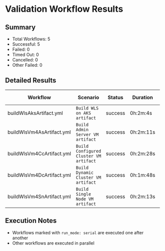 # Validation Workflow Results

## Summary
- Total Workflows: 5
- Successful: 5
- Failed: 0
- Timed Out: 0
- Cancelled: 0
- Other Failed: 0

## Detailed Results

| Workflow | Scenario | Status | Duration | Run URL |
|----------|----------|---------|-----------|----------|
| buildWlsAksArtifact.yml | `Build WLS on AKS artifact` | success | 0h:2m:4s | [View Run](https://github.com/oracle/weblogic-azure/actions/runs/17964575253) |
| buildWlsVm4AsArtifact.yml | `Build Admin Server VM artifact` | success | 0h:2m:11s | [View Run](https://github.com/oracle/weblogic-azure/actions/runs/17964576799) |
| buildWlsVm4CcArtifact.yml | `Build Configured Cluster VM artifact` | success | 0h:2m:28s | [View Run](https://github.com/oracle/weblogic-azure/actions/runs/17964578713) |
| buildWlsVm4DcArtifact.yml | `Build Dynamic Cluster VM artifact` | success | 0h:1m:48s | [View Run](https://github.com/oracle/weblogic-azure/actions/runs/17964580511) |
| buildWlsVm4SnArtifact.yml | `Build Single Node VM artifact` | success | 0h:2m:13s | [View Run](https://github.com/oracle/weblogic-azure/actions/runs/17964582156) |


## Execution Notes
- Workflows marked with `run_mode: serial` are executed one after another
- Other workflows are executed in parallel
